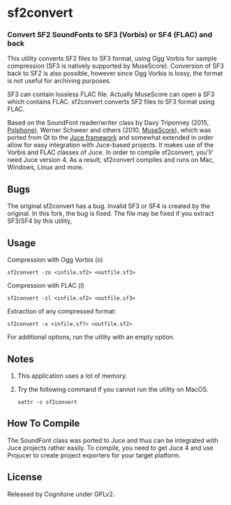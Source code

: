 # sf2convert
### Convert SF2 SoundFonts to SF3 (Vorbis) or SF4 (FLAC) and back 

This utility converts SF2 files to SF3 format, using Ogg Vorbis for sample compression (SF3 is natively supported by MuseScore). Conversion of SF3 back to SF2 is also possible, however since Ogg Vorbis is lossy, the format is not useful for archiving purposes.

SF3 can contain lossless FLAC file. Actually MuseScore can open a SF3 which contains FLAC. sf2convert converts SF2 files to SF3 format using FLAC.

Based on the SoundFont reader/writer class by Davy Triponney (2015, [Polphone](https://github.com/davy7125/polyphone)), Werner Schweer and others (2010, [MuseScore](https://github.com/musescore/MuseScore)), which was ported from Qt to the [Juce framework](https://www.juce.com) and somewhat extended in order allow for easy integration with Juce-based projects. It makes use of the Vorbis and FLAC classes of Juce. In order to compile sf2convert, you'll' need Juce version 4. As a result, sf2convert compiles and runs on Mac, Windows, Linux and more.

## Bugs
The original sf2convert has a bug.
Invalid SF3 or SF4 is created by the original.
In this fork, the bug is fixed.
The file may be fixed if you extract SF3/SF4 by this utility, 


## Usage

Compression with Ogg Vorbis (o)

`sf2convert -zo <infile.sf2> <outfile.sf3>`

Compression with FLAC (l)

`sf2convert -zl <infile.sf2> <outfile.sf3>`
    
Extraction of any compressed format:

`sf2convert -x <infile.sf?> <outfile.sf2>`

For additional options, run the utility with an empty option.


## Notes
1. This application uses a lot of memory.

2. Try the following command if you cannot run the utility on MacOS.

    `xattr -c sf2convert`


## How To Compile

The SoundFont class was ported to Juce and thus can be integrated with Juce projects rather easily. To compile, you need to get Juce 4 and use Projucer to create project exporters for your target platform.

## License

Released by Cognitone under GPLv2.
